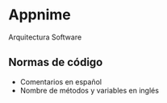 # Appnime
Arquitectura Software

## Normas de código
- Comentarios en español
- Nombre de métodos y variables en inglés
